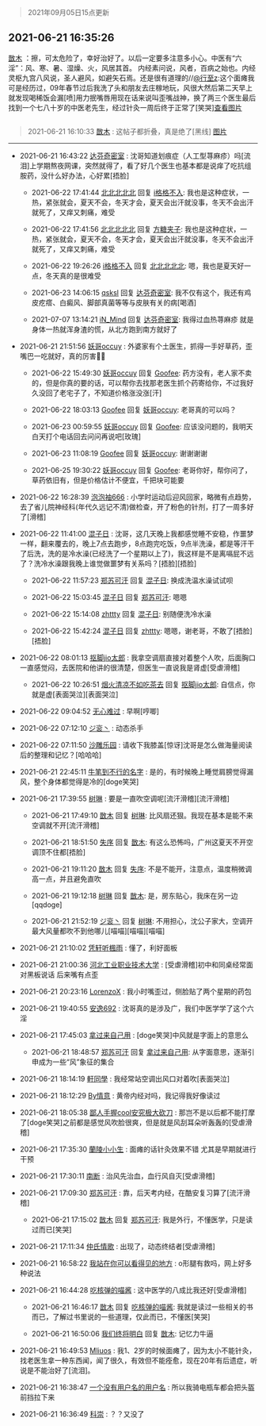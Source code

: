 > 2021年09月05日15点更新
<link rel="stylesheet" href="https://cdn.jsdelivr.net/gh/taotie6/sampleJSON@main/css/photo_show.css">


 ## 2021-06-21 16:35:26 

 [㪚木](https://www.coolapk.com/feed/27912567?shareKey=NzFiNDU2MjBkNDI1NjEzMTc4MWE~) ：擦，可太危险了，幸好治好了。以后一定要多注意多小心。中医有“六淫”：风、寒、暑、湿燥、火，风居其首。
内经素问说，风者，百病之始也。内经灵枢九宫八风说，圣人避风，如避矢石焉。还是很有道理的//<a class="feed-link-uname" href="/u/行至z">@行至z</a>:这个面瘫我可是经历过，09年春节过后我洗了头和朋友去庄稼地玩<!--break-->，风很大然后第二天早上就发现喝稀饭会漏[喷]用力抿嘴唇用现在话来说叫歪嘴战神，换了两三个医生最后找到一个七八十岁的中医老先生，经过针灸一周后终于正常了[笑哭]<a class="feed-forward-pic" href="http://image.coolapk.com/feed/2021/0621/16/582810_e356a9c2_3995_2144@200x133.jpeg">查看图片</a> 

<div class="album">
<img class="img-item" src="" />
</div>

> 2021-06-21 16:10:33 
> [㪚木](https://www.coolapk.com/feed/27912022?shareKey=NWQyMGIzNzU0ZmU3NjEzMTc4MWE~) : 这帖子都折叠，真是绝了[黑线] 
[图片](http://image.coolapk.com/feed/2021/0621/16/1081091_921278a9_3032_5936@1080x2340.jpeg)

 ------- 

- 2021-06-21 16:43:22 [达芬奇密室](uid=2209704) : 沈哥知道划痕症（人工型荨麻疹）吗[流泪]上学期熬夜网课，突然就得了，看了好几个医生也基本都是说痒了吃抗组胺药，没什么好办法，心好累[捂脸] 

    - 2021-06-22 17:41:44 [北北北北北](uid=1269546) 回复 [i格格不入](uid=779420): 我也是这种症状，一热，紧张就会，夏天不会，冬天才会，夏天会出汗就没事，冬天不会出汗就死了，又痒又刺痛，难受 

    - 2021-06-22 17:41:56 [北北北北北](uid=1269546) 回复 [方糖夹子](uid=3319968): 我也是这种症状，一热，紧张就会，夏天不会，冬天才会，夏天会出汗就没事，冬天不会出汗就死了，又痒又刺痛，难受 

    - 2021-06-22 19:26:26 [i格格不入](uid=779420) 回复 [北北北北北](uid=1269546): 嗯，我也是夏天好一点，冬天真的是很难受 

    - 2021-06-23 14:06:15 [qsksl](uid=2849954) 回复 [达芬奇密室](uid=2209704): 我不仅有这个，我还有鸡皮疙瘩、白癜风、脚部真菌等等与皮肤有关的病[喝酒] 

    - 2021-07-07 13:14:21 [iN_Mind](uid=714770) 回复 [达芬奇密室](uid=2209704): 我得过血热荨麻疹 就是身体一热就浑身渣的慌，从北方跑到南方就好了 

- 2021-06-21 21:51:56 [妖哥occuy](uid=1388591) : 外婆家有个土医生，抓得一手好草药，歪嘴巴一吃就好，真的厉害👍🏻 

    - 2021-06-22 15:49:30 [妖哥occuy](uid=1388591) 回复 [Goofee](uid=1014686): 药方没有，老人家不卖的，但是你真的要的话，可以帮你去找那老医生抓个药寄给你，不过我好久没回了老宅子了，不知道价格涨没涨[汗] 

    - 2021-06-22 18:03:13 [Goofee](uid=1014686) 回复 [妖哥occuy](uid=1388591): 老哥真的可以吗？ 

    - 2021-06-23 00:59:55 [妖哥occuy](uid=1388591) 回复 [Goofee](uid=1014686): 应该没问题的，我明天白天打个电话回去问问再说吧[玫瑰] 

    - 2021-06-23 11:08:19 [Goofee](uid=1014686) 回复 [妖哥occuy](uid=1388591): 谢谢谢谢 

    - 2021-06-25 19:30:22 [妖哥occuy](uid=1388591) 回复 [Goofee](uid=1014686): 老哥你好，帮你问了，草药依旧有，但是价格估计不便宜，千把块可能要 

- 2021-06-22 16:28:39 [泡泡袖666](uid=2844894) : 小学时运动后迎风回家，略微有点趋势，去了省儿院神经科(年代久远记不清)做检查，开了粉色的针剂，打了一周多好了[滑稽] 

- 2021-06-22 11:41:00 [混子日](uid=1878276) : 沈哥，这几天晚上我都感觉睡不安稳，作噩梦一样，翻来覆去的，晚上7点去跑步，8点跑完吃饭，9点半洗澡，都是等汗干了后洗，洗的是冷水澡(已经洗了一个星期以上了)，我这样是不是离嗝屁不远了？洗冷水澡跟我晚上谁觉做噩梦有关系吗？[捂脸][捂脸] 

    - 2021-06-22 11:57:23 [郑苏可汗](uid=678781) 回复 [混子日](uid=1878276): 换成洗温水澡试试呗 

    - 2021-06-22 15:03:45 [混子日](uid=1878276) 回复 [郑苏可汗](uid=678781): 嗯嗯 

    - 2021-06-22 15:14:08 [zhttty](uid=269696) 回复 [混子日](uid=1878276): 别随便洗冷水澡 

    - 2021-06-22 15:42:24 [混子日](uid=1878276) 回复 [zhttty](uid=269696): 嗯嗯，谢老哥，不敢了[捂脸][捂脸] 

- 2021-06-22 08:01:13 [抠脚jio太郎](uid=3743725) : 我拿空调扇直接对着整个人吹，后面胸口一直感觉闷，去医院和他讲的很清楚，但医生一直说我是肾虚[受虐滑稽] 

    - 2021-06-22 10:26:51 [烟火清凉不如吃茶去](uid=4279524) 回复 [抠脚jio太郎](uid=3743725): 自信点，你就是虚[表面哭泣][表面哭泣] 

- 2021-06-22 09:04:52 [无心难过](uid=3681127) : 早啊[哼唧] 

- 2021-06-22 07:12:10 [ジ衮丶](uid=494451) : 动态杀手 

- 2021-06-22 07:11:50 [沙雕乐园](uid=2447129) : 请收下我膝盖[惊讶]沈哥是怎么做海量阅读后的整理和记忆？[哈哈哈] 

- 2021-06-21 22:45:11 [牛笔到不行的名字](uid=2374460) : 是的，有时候晚上睡觉肩膀觉得漏风，整个身体都觉得是冷的[doge笑哭] 

- 2021-06-21 17:39:55 [树琳](uid=1807052) : 要是一直吹空调呢[流汗滑稽][流汗滑稽] 

    - 2021-06-21 17:49:10 [㪚木](uid=1081091) 回复 [树琳](uid=1807052): 比风扇还狠。我现在基本是能不来空调就不开[流汗滑稽] 

    - 2021-06-21 18:51:50 [失序](uid=1009107) 回复 [㪚木](uid=1081091): 有这么恐怖吗，广州这夏天不开空调顶不住都[捂脸] 

    - 2021-06-21 19:11:20 [㪚木](uid=1081091) 回复 [失序](uid=1009107): 不是不能开，注意点，温度稍微调高一点，并且避免直吹 

    - 2021-06-21 19:12:18 [树琳](uid=1807052) 回复 [㪚木](uid=1081091): 是，房东贴心，我床在另一边[qqdoge] 

    - 2021-06-21 21:52:19 [ジ衮丶](uid=494451) 回复 [树琳](uid=1807052): 不用担心，沈公子家大，空调开最大风量都吹不到他哪儿[喵喵][喵喵][喵喵] 

- 2021-06-21 21:10:02 [凭轩听楓雨](uid=2549443) : 懂了，利好面板 

- 2021-06-21 21:00:36 [河北工业职业技术大学](uid=3415552) : [受虐滑稽]初中和同桌经常面对黑板说话  后来嘴有点歪 

- 2021-06-21 20:23:16 [LorenzoX](uid=645650) : 我小时嘴歪过，侧脸贴了两个星期的药包 

- 2021-06-21 19:40:55 [安逸692](uid=1171740) : 沈哥真的是涉及广，我们中医学学了这个六淫 

- 2021-06-21 17:45:03 [拿过来自己用](uid=1371810) : [doge笑哭]中风就是字面上的意思么 

    - 2021-06-21 18:48:57 [郑苏可汗](uid=678781) 回复 [拿过来自己用](uid=1371810): 从字面意思，逐渐引申成为一些“风”象征的集合 

- 2021-06-21 18:14:19 [軒同學](uid=882039) : 我经常站空调出风口对着吹[表面哭泣] 

- 2021-06-21 18:12:29 [By情意](uid=2227064) : 黄帝内经对吗，我记得我好像读过 

- 2021-06-21 18:05:38 [鄙人手握cool安究极大砍刀](uid=2616582) : 那岂不是以后都不能打摩了[doge笑哭]之前都是感觉风吹脸很爽，但是就是风刮耳朵听轰轰的[受虐滑稽] 

- 2021-06-21 17:35:30 [蘭陵小小生](uid=1030167) : 面瘫的话针灸效果不错 尤其是早期就进行干预 

- 2021-06-21 17:30:11 [南断](uid=1225983) : 治风先治血，血行风自灭[受虐滑稽] 

- 2021-06-21 17:09:30 [郑苏可汗](uid=678781) : 靠，后天考内经，在酷安复习算了[流汗滑稽] 

    - 2021-06-21 17:15:02 [㪚木](uid=1081091) 回复 [郑苏可汗](uid=678781): 我是外行，不懂医学，只是读过而已[笑哭] 

- 2021-06-21 17:11:34 [仲氏情歌](uid=2007792) : 出现了，动态终结者[受虐滑稽] 

- 2021-06-21 16:58:22 [我站在你可以看得见的地方](uid=1262232) : o形腿有救吗，网上好多种说法 

- 2021-06-21 16:44:28 [吃核弹的喵酱](uid=2779508) : 这中医学的八成比我还好[受虐滑稽] 

    - 2021-06-21 16:46:17 [㪚木](uid=1081091) 回复 [吃核弹的喵酱](uid=2779508): 我就是读过一些相关的书而已，了解过书里说的一些道理，仅此而已，不懂医[笑哭] 

    - 2021-06-21 16:50:06 [我们终将明白](uid=3083973) 回复 [㪚木](uid=1081091): 记忆力牛逼 

- 2021-06-21 16:49:53 [Mliuos](uid=837000) : 我1、2岁的时候面瘫了，因为太小不能针灸，找老医生拿一种东西闻，闻了很久，有效但不能痊愈，现在20年有后遗症，听说是不能治好了[流泪]。 

- 2021-06-21 16:38:47 [一个没有用户名的用户名](uid=1314924) : 所以我骑电瓶车都会把头盔前挡拉下来 

- 2021-06-21 16:36:49 [科崇](uid=2462191) : ？？又没了 

